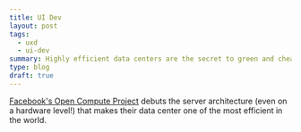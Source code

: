 ```yaml
---
title: UI Dev
layout: post
tags:
  - uxd
  - ui-dev
summary: Highly efficient data centers are the secret to green and cheap
type: blog
draft: true
---
```


[Facebook's Open Compute Project](http://opencompute.org) debuts the server architecture (even on a hardware level!) that makes their data center one of the most efficient in the world.